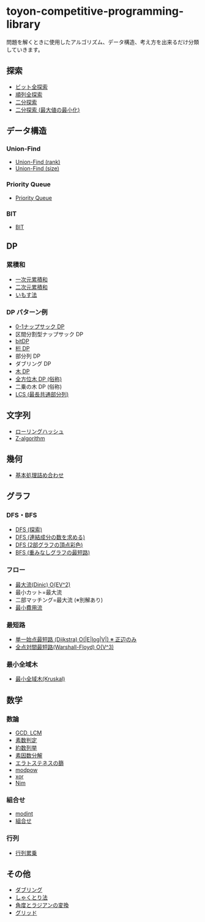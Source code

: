 # toyon-competitive-programming-library

問題を解くときに使用したアルゴリズム、データ構造、考え方を出来るだけ分類していきます。

## 探索

- [ビット全探索](https://github.com/himejima/competitive-programming-library/blob/master/full-search/bit.cpp)
- [順列全探索](https://github.com/himejima/competitive-programming-library/blob/master/full-search/permutation.cpp)
- [二分探索](https://github.com/himejima/competitive-programming-library/blob/master/full-search/binary-search.cpp)
- [二分探索 (最大値の最小化)](https://github.com/himejima/competitive-programming-library/blob/master/full-search/binary-search-value.cpp)

## データ構造

### Union-Find

- [Union-Find (rank)](https://github.com/himejima/competitive-programming-library/blob/master/structure/uniondfind.cpp)
- [Union-Find (size)](https://github.com/himejima/competitive-programming-library/blob/master/structure/uniondfind-2.cpp)

### Priority Queue

- [Priority Queue](https://github.com/himejima/competitive-programming-library/blob/master/structure/priority-queue.cpp)

### BIT

- [BIT](https://github.com/himejima/competitive-programming-library/blob/master/structure/bit.cpp)

## DP

### 累積和

- [一次元累積和](https://github.com/himejima/competitive-programming-library/blob/master/dp/cumulative-sum.cpp)
- [二次元累積和](https://github.com/himejima/competitive-programming-library/blob/master/dp/cumulative-sum-2d.cpp)
- [いもす法](https://github.com/himejima/competitive-programming-library/blob/master/dp/imos.cpp)

### DP パターン例

- [0-1ナップサック DP](https://github.com/himejima/competitive-programming-library/blob/master/dp/knapsack-01.cpp)
- 区間分割型ナップサック DP
- [bitDP](https://github.com/himejima/competitive-programming-library/blob/master/dp/bit-dp.cpp)
- [桁 DP](https://github.com/himejima/competitive-programming-library/blob/master/dp/digit-dp.cpp)
- 部分列 DP
- ダブリング DP
- [木 DP](https://github.com/himejima/competitive-programming-library/blob/master/dp/tree-dp.cpp)
- [全方位木 DP (俗称)](https://github.com/himejima/competitive-programming-library/blob/master/dp/reroot-dp.cpp)
- 二乗の木 DP (俗称)
- [LCS (最長共通部分列)](https://github.com/himejima/competitive-programming-library/blob/master/dp/lcs.cpp)


## 文字列

- [ローリングハッシュ](https://github.com/himejima/competitive-programming-library/blob/master/string/rolling_hash.cpp)
- [Z-algorithm](https://github.com/himejima/competitive-programming-library/blob/master/string/z-algorithm.cpp)

## 幾何

- [基本処理詰め合わせ](https://github.com/himejima/competitive-programming-library/blob/master/geometry/template.cpp)

## グラフ

### DFS・BFS

- [DFS (探索)](https://github.com/himejima/competitive-programming-library/blob/master/graph/dfs.cpp)
- [DFS (連結成分の数を求める)](https://github.com/himejima/competitive-programming-library/blob/master/graph/dfs2.cpp)
- [DFS (2部グラフの頂点彩色)](https://github.com/himejima/competitive-programming-library/blob/master/graph/dfs-bipartite-graph.cpp)
- [BFS (重みなしグラフの最短路)](https://github.com/himejima/competitive-programming-library/blob/master/graph/bfs.cpp)

### フロー

- [最大流(Dinic) O(EV^2)](https://github.com/himejima/competitive-programming-library/blob/master/graph/dinic.cpp)
- 最小カット=最大流
- 二部マッチング=最大流 (※別解あり)
- [最小費用流](https://github.com/himejima/competitive-programming-library/blob/master/graph/min_cost_flow.cpp)

### 最短路

- [単一始点最短路 (Dijkstra) O(|E|log|V|) ※ 正辺のみ](https://github.com/himejima/competitive-programming-library/blob/master/graph/dijkstra.cpp)
- [全点対間最短路(Warshall-Floyd) O(V^3)](https://github.com/himejima/competitive-programming-library/blob/master/graph/warshall-floyd.cpp)

### 最小全域木

- [最小全域木(Kruskal)](https://github.com/himejima/competitive-programming-library/blob/master/graph/kruskal.cpp)

## 数学

### 数論

- [GCD, LCM](https://github.com/himejima/competitive-programming-library/blob/master/math/base.cpp)
- [素数判定](https://github.com/himejima/competitive-programming-library/blob/master/math/base.cpp)
- [約数列挙](https://github.com/himejima/competitive-programming-library/blob/master/math/base.cpp)
- [素因数分解](https://github.com/himejima/competitive-programming-library/blob/master/math/base.cpp)
- [エラトステネスの篩](https://github.com/himejima/competitive-programming-library/blob/master/math/sieve-eratosthenes.cpp)
- [modpow](https://github.com/himejima/competitive-programming-library/blob/master/math/modpow.cpp)
- [xor](https://github.com/himejima/competitive-programming-library/blob/master/math/xor.cpp)
- [Nim](https://github.com/himejima/competitive-programming-library/blob/master/math/nim.cpp)

### 組合せ

- [modint](https://github.com/himejima/competitive-programming-library/blob/master/math/modint-combination.cpp)
- [組合せ](https://github.com/himejima/competitive-programming-library/blob/master/math/modint-combination.cpp)

### 行列

- [行列累乗](https://github.com/himejima/competitive-programming-library/blob/master/math/matrix.cpp)

## その他

- [ダブリング](https://github.com/himejima/competitive-programming-library/blob/master/other/doubling.cpp)
- [しゃくとり法](https://github.com/himejima/competitive-programming-library/blob/master/other/two-pointers.cpp)
- [角度とラジアンの変換](https://github.com/himejima/competitive-programming-library/blob/master/other/radian-degree.cpp)
- [グリッド](https://github.com/himejima/competitive-programming-library/blob/master/other/grid-neighbors.cpp)
